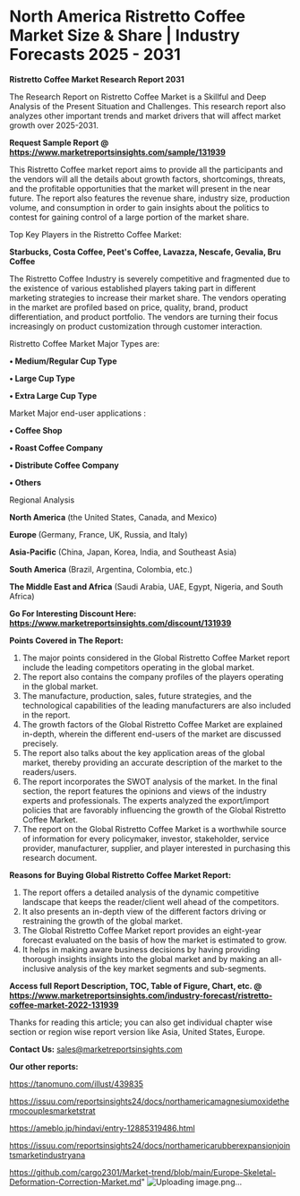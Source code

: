 # North America Ristretto Coffee Market Size & Share | Industry Forecasts 2025 - 2031

<strong>Ristretto Coffee Market Research Report 2031</strong>

The Research Report on Ristretto Coffee Market is a Skillful and Deep Analysis of the Present Situation and Challenges. This research report also analyzes other important trends and market drivers that will affect market growth over 2025-2031.

<strong>Request Sample Report @ <a href=https://www.marketreportsinsights.com/sample/131939>https://www.marketreportsinsights.com/sample/131939</a></strong>

This Ristretto Coffee market report aims to provide all the participants and the vendors will all the details about growth factors, shortcomings, threats, and the profitable opportunities that the market will present in the near future. The report also features the revenue share, industry size, production volume, and consumption in order to gain insights about the politics to contest for gaining control of a large portion of the market share.

Top Key Players in the Ristretto Coffee Market:

<strong>Starbucks, Costa Coffee, Peet's Coffee, Lavazza, Nescafe, Gevalia, Bru Coffee</strong>

The Ristretto Coffee Industry is severely competitive and fragmented due to the existence of various established players taking part in different marketing strategies to increase their market share. The vendors operating in the market are profiled based on price, quality, brand, product differentiation, and product portfolio. The vendors are turning their focus increasingly on product customization through customer interaction.

Ristretto Coffee Market Major Types are:

<strong>• Medium/Regular Cup Type

• Large Cup Type

• Extra Large Cup Type</strong>

Market Major end-user applications :

<strong>• Coffee Shop

• Roast Coffee Company

• Distribute Coffee Company

• Others</strong>

Regional Analysis

</u><strong><b>North America</b></strong> (the United States, Canada, and Mexico)

<strong><b>Europe </b></strong>(Germany, France, UK, Russia, and Italy)

<strong><b>Asia-Pacific</b></strong> (China, Japan, Korea, India, and Southeast Asia)

<strong><b>South America</b></strong> (Brazil, Argentina, Colombia, etc.)

<strong><b>The Middle East and Africa</b></strong> (Saudi Arabia, UAE, Egypt, Nigeria, and South Africa)

<strong>Go For Interesting Discount Here: <a href=https://www.marketreportsinsights.com/discount/131939>https://www.marketreportsinsights.com/discount/131939</a></strong>

<strong>Points Covered in The Report:</strong>
<ol>
  <li>The major points considered in the Global Ristretto Coffee Market report include the leading competitors operating in the global market.</li>
  <li>The report also contains the company profiles of the players operating in the global market.</li>
  <li>The manufacture, production, sales, future strategies, and the technological capabilities of the leading manufacturers are also included in the report.</li>
  <li>The growth factors of the Global Ristretto Coffee Market are explained in-depth, wherein the different end-users of the market are discussed precisely.</li>
  <li>The report also talks about the key application areas of the global market, thereby providing an accurate description of the market to the readers/users.</li>
  <li>The report incorporates the SWOT analysis of the market. In the final section, the report features the opinions and views of the industry experts and professionals. The experts analyzed the export/import policies that are favorably influencing the growth of the Global Ristretto Coffee Market.</li>
  <li>The report on the Global Ristretto Coffee Market is a worthwhile source of information for every policymaker, investor, stakeholder, service provider, manufacturer, supplier, and player interested in purchasing this research document.</li>
</ol>
<strong>Reasons for Buying Global Ristretto Coffee Market Report:</strong>

<ol>
  <li>The report offers a detailed analysis of the dynamic competitive landscape that keeps the reader/client well ahead of the competitors.</li>
  <li>It also presents an in-depth view of the different factors driving or restraining the growth of the global market.</li>
  <li>The Global Ristretto Coffee Market report provides an eight-year forecast evaluated on the basis of how the market is estimated to grow.</li>
  <li>It helps in making aware business decisions by having providing thorough insights insights into the global market and by making an all-inclusive analysis of the key market segments and sub-segments.</li>
</ol>
<strong>Access full Report Description, TOC, Table of Figure, Chart, etc. @ <a href=https://www.marketreportsinsights.com/industry-forecast/ristretto-coffee-market-2022-131939>https://www.marketreportsinsights.com/industry-forecast/ristretto-coffee-market-2022-131939</a></strong>


Thanks for reading this article; you can also get individual chapter wise section or region wise report version like Asia, United States, Europe.

<strong>Contact Us:</strong>
sales@marketreportsinsights.com

<strong>Our other reports:</strong>

<a href=https://tanomuno.com/illust/439835>https://tanomuno.com/illust/439835</a>

<a href=https://issuu.com/reportsinsights24/docs/northamericamagnesiumoxidethermocouplesmarketstrat>https://issuu.com/reportsinsights24/docs/northamericamagnesiumoxidethermocouplesmarketstrat</a>

<a href=https://ameblo.jp/hindavi/entry-12885319486.html>https://ameblo.jp/hindavi/entry-12885319486.html</a>

<a href=https://issuu.com/reportsinsights24/docs/northamericarubberexpansionjointsmarketindustryana>https://issuu.com/reportsinsights24/docs/northamericarubberexpansionjointsmarketindustryana</a>

<a href=https://github.com/cargo2301/Market-trend/blob/main/Europe-Skeletal-Deformation-Correction-Market.md>https://github.com/cargo2301/Market-trend/blob/main/Europe-Skeletal-Deformation-Correction-Market.md</a>"
![Uploading image.png…]()
